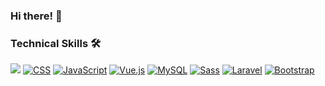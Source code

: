 ### Hi there! 👋

<!--
**karimdib/karimdib** is a ✨ _special_ ✨ repository because its `README.md` (this file) appears on your GitHub profile.

Here are some ideas to get you started:

- 🔭 I’m currently working on ...
- 🌱 I’m currently learning ...
- 👯 I’m looking to collaborate on ...
- 🤔 I’m looking for help with ...
- 💬 Ask me about ...
- 📫 How to reach me: ...
- 😄 Pronouns: ...
- ⚡ Fun fact: ...
-->

### Technical Skills 🛠️

![](https://img.shields.io/badge/-HTML-333333?style=flat&logo=html5) [![CSS](https://img.shields.io/badge/-CSS-blue?style=flat&logo=css3)](https://shields.io/) [![JavaScript](https://img.shields.io/badge/-JavaScript-yellow?style=flat&logo=javascript)](https://shields.io/) [![Vue.js](https://img.shields.io/badge/-Vue.js-green?style=flat&logo=vue.js)](https://shields.io/) [![MySQL](https://img.shields.io/badge/-MySQL-blue?style=flat&logo=mysql)](https://shields.io/) [![Sass](https://img.shields.io/badge/-Sass-pink?style=flat&logo=sass)](https://shields.io/) [![Laravel](https://img.shields.io/badge/-Laravel-red?style=flat&logo=laravel)](https://shields.io/) [![Bootstrap](https://img.shields.io/badge/-Bootstrap-purple?style=flat&logo=bootstrap)](https://shields.io/)




